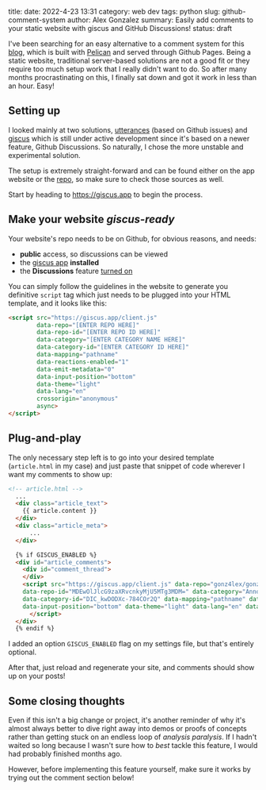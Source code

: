 title: 
date: 2022-4-23 13:31
category: web dev
tags: python
slug: github-comment-system
author: Alex Gonzalez
summary: Easily add comments to your static website with giscus and GitHub Discussions! 
status: draft


I've been searching for an easy alternative to a comment system for this [blog](https://www.alexgonzalezc.dev), which is built with [Pelican](https://blog.getpelican.com/) and served through Github Pages. Being a static website, traditional server-based solutions are not a good fit or they require too much setup work that I really didn't want to do. 
So after many months procrastinating on this, I finally sat down and got it work in less than an hour. Easy!

## Setting up

I looked mainly at two solutions, [utterances](https://utteranc.es) (based on Github issues) and [giscus](https://giscus.app) which is still under active development since it's based on a newer feature, Github Discussions. So naturally, I chose the more unstable and experimental solution.

The setup is extremely straight-forward and can be found either on the app website or the [repo](https://github.com/giscus/giscus), so make sure to check those sources as well.

Start by heading to https://giscus.app to begin the process.

## Make your website _giscus-ready_

Your website's repo needs to be on Github, for obvious reasons, and needs:

- __public__ access, so discussions can be viewed
- the [giscus app](https://github.com/apps/giscus) __installed__
- the __Discussions__ feature [turned on](https://docs.github.com/en/repositories/managing-your-repositorys-settings-and-features/enabling-features-for-your-repository/enabling-or-disabling-github-discussions-for-a-repository)

You can simply follow the guidelines in the website to generate you definitive `script` tag which just needs to be plugged into your HTML template, and it looks like this:

```html
<script src="https://giscus.app/client.js"
        data-repo="[ENTER REPO HERE]"
        data-repo-id="[ENTER REPO ID HERE]"
        data-category="[ENTER CATEGORY NAME HERE]"
        data-category-id="[ENTER CATEGORY ID HERE]"
        data-mapping="pathname"
        data-reactions-enabled="1"
        data-emit-metadata="0"
        data-input-position="bottom"
        data-theme="light"
        data-lang="en"
        crossorigin="anonymous"
        async>
</script>
```

## Plug-and-play

The only necessary step left is to go into your desired template (`article.html` in my case) and just paste that snippet of code wherever I want my comments to show up:

```html
<!-- article.html -->
  ...
  <div class="article_text">
    {{ article.content }}
  </div>
  <div class="article_meta">
      ...
  </div>

  {% if GISCUS_ENABLED %}
  <div id="article_comments">
    <div id="comment_thread">
    </div>
    <script src="https://giscus.app/client.js" data-repo="gonz4lex/gonz4lex.github.io"
    data-repo-id="MDEwOlJlcG9zaXRvcnkyMjU5MTg3MDM=" data-category="Announcements"
    data-category-id="DIC_kwDODXc-784COr2Q" data-mapping="pathname" data-reactions-enabled="1" data-emit-metadata="0"
    data-input-position="bottom" data-theme="light" data-lang="en" data-loading="lazy" crossorigin="anonymous" async>
      </script>
  </div>
  {% endif %}
```

I added an option `GISCUS_ENABLED` flag on my settings file, but that's entirely optional.

After that, just reload and regenerate your site, and comments should show up on your posts!

## Some closing thoughts 

Even if this isn't a big change or project, it's another reminder of why it's almost always better to dive right away into demos or proofs of concepts rather than getting stuck on an endless loop of _analysis paralysis_. If I hadn't waited so long because I wasn't sure how to _best_ tackle this feature, I would had probably finished months ago.

However, before implementing this feature yourself, make sure it works by trying out the comment section below!



